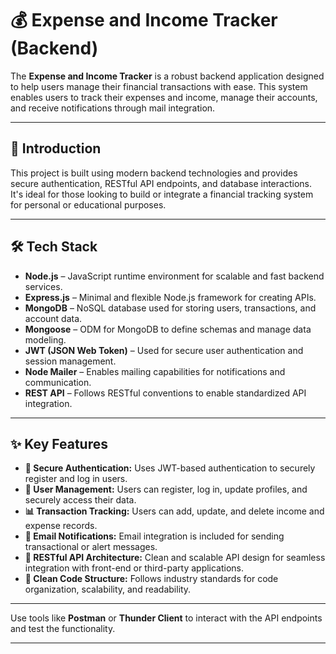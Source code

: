 # 💰 Expense and Income Tracker (Backend)

The **Expense and Income Tracker** is a robust backend application designed to help users manage their financial transactions with ease. This system enables users to track their expenses and income, manage their accounts, and receive notifications through mail integration.

---

## 🚀 Introduction

This project is built using modern backend technologies and provides secure authentication, RESTful API endpoints, and database interactions. It's ideal for those looking to build or integrate a financial tracking system for personal or educational purposes.

---

## 🛠️ Tech Stack

- **Node.js** – JavaScript runtime environment for scalable and fast backend services.  
- **Express.js** – Minimal and flexible Node.js framework for creating APIs.  
- **MongoDB** – NoSQL database used for storing users, transactions, and account data.  
- **Mongoose** – ODM for MongoDB to define schemas and manage data modeling.  
- **JWT (JSON Web Token)** – Used for secure user authentication and session management.  
- **Node Mailer** – Enables mailing capabilities for notifications and communication.  
- **REST API** – Follows RESTful conventions to enable standardized API integration.

---

## ✨ Key Features

- **🔐 Secure Authentication:** Uses JWT-based authentication to securely register and log in users.  
- **👥 User Management:** Users can register, log in, update profiles, and securely access their data.  
- **📊 Transaction Tracking:** Users can add, update, and delete income and expense records.  
- **📨 Email Notifications:** Email integration is included for sending transactional or alert messages.  
- **📡 RESTful API Architecture:** Clean and scalable API design for seamless integration with front-end or third-party applications.  
- **📁 Clean Code Structure:** Follows industry standards for code organization, scalability, and readability.

---

Use tools like **Postman** or **Thunder Client** to interact with the API endpoints and test the functionality.

---

